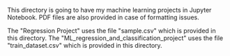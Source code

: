 This directory is going to have my machine learning projects in Jupyter Notebook. PDF files are also provided in case of formatting issues.

The "Regression Project" uses the file "sample.csv" which is provided in this directory.
The "ML_regression_and_classification_project" uses the file "train_dataset.csv" which is provided in this directory.
